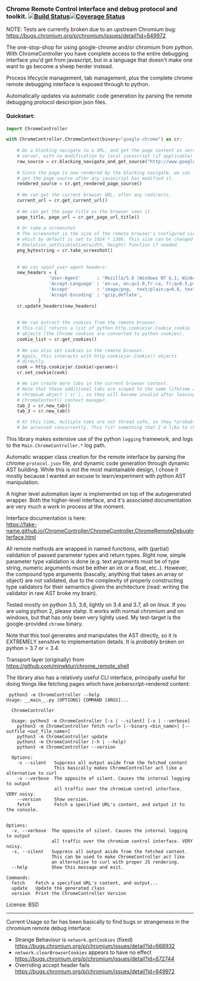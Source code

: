 ### Chrome Remote Control interface and debug protocol and toolkit.   [![Build Status](https://travis-ci.org/fake-name/ChromeController.svg?branch=master)](https://travis-ci.org/fake-name/ChromeController)[![Coverage Status](https://img.shields.io/coveralls/fake-name/ChromeController.svg)](https://coveralls.io/r/fake-name/ChromeController)

NOTE: Tests are currently broken due to an upstream Chromium bug: https://bugs.chromium.org/p/chromium/issues/detail?id=849972

The one-stop-shop for using google-chrome and/or chromium from python. With ChromeController you have
complete access to the entire debugging interface you'd get from javascript, but in a language that 
doesn't make one want to go become a sheep herder instead.

Process lifecycle management, tab management, plus the complete chrome remote debugging 
interface is exposed through to python.

Automatically updates via automatic code generation by parsing the remote debugging protocol
descripion json files. 

#### Quickstart:

```python
import ChromeController

with ChromeController.ChromeContext(binary="google-chrome") as cr:
    
    # Do a blocking navigate to a URL, and get the page content as served by the remote
    # server, with no modification by local javascript (if applicable)
    raw_source = cr.blocking_navigate_and_get_source("http://www.google.com")
    
    # Since the page is now rendered by the blocking navigate, we can
    # get the page source after any javascript has modified it.
    rendered_source = cr.get_rendered_page_source()
    
    # We can get the current browser URL, after any redirects.
    current_url = cr.get_current_url()
    
    # We can get the page title as the browser sees it.
    page_title, page_url = cr.get_page_url_title()
    
    # Or take a screenshot
    # The screenshot is the size of the remote browser's configured viewport,
    # which by default is set to 1024 * 1366. This size can be changed via the
    # Emulation_setVisibleSize(width, height) function if needed.
    png_bytestring = cr.take_screeshot()
    
    
    # We can spoof user-agent headers:
    new_headers = {
                'User-Agent'      : 'Mozilla/5.0 (Windows NT 6.1; Win64; x64) AppleWebKit/537.36 (KHTML, like Gecko) Chrome/61.0.3163.79 Safari/537.36,gzip(gfe)', 
                'Accept-Language' : 'en-us, en;q=1.0,fr-ca, fr;q=0.5,pt-br, pt;q=0.5,es;q=0.5', 
                'Accept'          : 'image/png,  text/plain;q=0.8, text/html;q=0.9, application/xhtml+xml, application/xml, */*;q=0.1', 
                'Accept-Encoding' : 'gzip,deflate',
            }
    cr.update_headers(new_headers)
    
    
    # We can extract the cookies from the remote browser.
    # This call returns a list of python http.cookiejar.Cookie cookie
    # objects (the Chrome cookies are converted to python cookies).
    cookie_list = cr.get_cookies()
    
    # We can also set cookies in the remote browser.
    # Again, this interacts with http.cookiejar.Cookie() objects
    # directly.
    cook = http.cookiejar.Cookie(<params>)
    cr.set_cookie(cook)

    # We can create more tabs in the current browser context.
    # Note that these additional tabs are scoped to the same lifetime as the original 
    # chromium object (`cr`), so they will become invalid after leaving the 
    # ChromeContext() context manager.
    tab_2 = cr.new_tab()
    tab_3 = cr.new_tab()

    # At this time, multiple tabs are not thread safe, so they *probably* shouldn't 
    # be accessed concurrently. This *is* something that I'd like to change.

```

This library makes extensive use of the python `logging` framework, and logs to 
the `Main.ChromeController.*` log path.

Automatic wrapper class creation for the remote interface by parsing
the chrome `protocol.json` file, and dynamic code generation through dynamic 
AST building. While this is not the most maintainable design, I chose it mostly
because I wanted an excuse to learn/experiment with python AST manipulation.

A higher level automation layer is implemented on top of the autogenerated 
wrapper. Both the higher-level interface, and it's associated documentation are 
very much a work in process at the moment.

Interface documentation is here:  
https://fake-name.github.io/ChromeController/ChromeController.ChromeRemoteDebugInterface.html

All remote methods are wrapped in named functions, with (partial) validation 
of passed parameter types and return types.
Right now, simple parameter type validation is done (e.g. text arguments must be
of type string, numeric arguments must be either an int or a float, etc..). 
However, the compound type arguments (bascally, anything that takes an array 
or object) are not validated, due to the complexity of properly constructing 
type validators for their semantics given the architecture (read: writing the
validator in raw AST broke my brain).

Tested mostly on python 3.5, 3.6, lightly on 3.4 and 3.7, all on linux. If you are 
using python 2, please stahp. It works with normal chromium and on windows, 
but that has only been very lightly used. My test-target is the 
google-provided `chrome` binary.

Note that this tool generates and manipulates the AST directly, so it is 
EXTREMELY sensitive to implementation details. It is *probably* broken on 
python > 3.7 or < 3.4.

Transport layer (originally) from https://github.com/minektur/chrome_remote_shell

The library also has a relatively useful CLI interface, principally useful for 
doing things like fetching pages which have jerberscript-rendered content:

```
 python3 -m ChromeController --help
Usage: __main__.py [OPTIONS] COMMAND [ARGS]...

  ChromeController

  Usage: python3 -m ChromeController [-s | --silent] [-v | --verbose]
    python3 -m ChromeController fetch <url> [--binary <bin_name>] [--outfile <out_file_name>]
    python3 -m ChromeController update
    python3 -m ChromeController (-h | --help)
    python3 -m ChromeController --version

  Options:
    -s --silent   Suppress all output aside from the fetched content
                  This basically makes ChromeController act like a alternative to curl
    -v --verbose  The opposite of silent. Causes the internal logging to output
                  all traffic over the chromium control interface. VERY noisy.
    --version     Show version.
    fetch         Fetch a specified URL's content, and output it to the console.


Options:
  -v, --verbose  The opposite of silent. Causes the internal logging to output
                 all traffic over the chromium control interface. VERY noisy.
  -s, --silent   Suppress all output aside from the fetched content.
                 This can be used to make ChromeController act like
                 an alternative to curl with proper JS rendering.
  --help         Show this message and exit.

Commands:
  fetch    Fetch a specified URL's content, and output...
  update   Update the generated class
  version  Print the ChromeController Version

```



License:
BSD




------

Current Usage so far has been basically to find bugs or strangeness in the 
chromium remote debug interface:

 - Strange Behaviour is `network.getCookies` (fixed)  
     https://bugs.chromium.org/p/chromium/issues/detail?id=668932
 - `network.clearBrowserCookies` appears to have no effect  
     https://bugs.chromium.org/p/chromium/issues/detail?id=672744
 - Overriding accept header fails  
     https://bugs.chromium.org/p/chromium/issues/detail?id=849972

